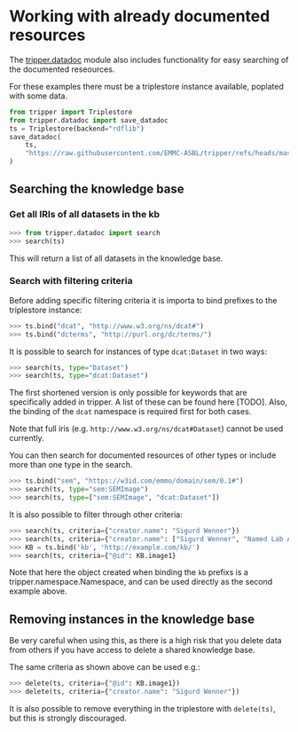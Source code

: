 Working with already documented resources
=========================================

The [tripper.datadoc] module also includes functionality for easy searching of the documented reseources.

For these examples there must be a triplestore instance available, poplated with some data.
```python
from tripper import Triplestore
from tripper.datadoc import save_datadoc
ts = Triplestore(backend="rdflib")
save_datadoc(
    ts,
    "https://raw.githubusercontent.com/EMMC-ASBL/tripper/refs/heads/master/tests/input/semdata.yaml",
)
```

Searching the knowledge base
----------------------------

### Get all IRIs of all datasets in the kb

```python
>>> from tripper.datadoc import search
>>> search(ts)
```

This will return a list of all datasets in the knowledge base.


### Search with filtering criteria

Before adding specific filtering criteria it is importa to bind prefixes to the triplestore instance:

```python
>>> ts.bind("dcat", "http://www.w3.org/ns/dcat#")
>>> ts.bind("dcterms", "http://purl.org/dc/terms/")  
```

It is possible to search for instances of type `dcat:Dataset` in two ways:

```python
>>> search(ts, type="Dataset")
>>> search(ts, type="dcat:Dataset")
```
The first shortened version is only possible for keywords that are specifically added in tripper. A list of these can be found here [TODO]. Also, the binding of the `dcat` namespace is required first for both cases.

Note that full iris (e.g. `http://www.w3.org/ns/dcat#Dataset`) cannot be used currently.


You can then search for documented resources of other types or include more than one type in the search.
```python
>>> ts.bind("sem", "https://w3id.com/emmo/domain/sem/0.1#")
>>> search(ts, type="sem:SEMImage")
>>> search(ts, type=["sem:SEMImage", "dcat:Dataset"])
```


It is also possible to filter through other criteria:
```python
>>> search(ts, criteria={"creator.name": "Sigurd Wenner"})
>>> search(ts, criteria={"creator.name": ["Sigurd Wenner", "Named Lab Assistant"]})
>>> KB = ts.bind('kb', 'http://example.com/kb/')
>>> search(ts, criteria={"@id": KB.image1}
```

Note that here the object created when binding the `kb` prefixs is a tripper.namespace.Namespace, and can be used directly as the second example above.

Removing instances in the knowledge base
----------------------------------------

Be very careful when using this, as there is a high risk that you delete data from others if you have access to delete a shared knowledge base.

The same criteria as shown above can be used e.g.:

```python
>>> delete(ts, criteria={"@id": KB.image1})
>>> delete(ts, criteria={"creator.name": "Sigurd Wenner"})
```
It is also possible to remove everything in the triplestore with `delete(ts)`, but this is strongly discouraged.




[tripper.datadoc]: https://emmc-asbl.github.io/tripper/latest/datadoc/introduction
